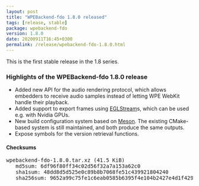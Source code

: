 ```yaml
---
layout: post
title: "WPEBackend-fdo 1.8.0 released"
tags: [release, stable]
package: wpebackend-fdo
version: 1.8.0
date: 20200911T16:45+0300
permalink: /release/wpebackend-fdo-1.8.0.html
---
```


This is the first stable release in the 1.8 series.

### Highlights of the WPEBackend-fdo 1.8.0 release

- Added new API for the audio rendering protocol, which allows embedders to receive audio samples instead of letting WPE WebKit handle their playback.
- Added support to export frames using [EGLStream](https://www.khronos.org/registry/EGL/extensions/KHR/EGL_KHR_stream.txt)s, which can be used e.g. with Nvidia GPUs.
- New build configuration system based on [Meson](https://mesonbuild.com). The existing CMake-based system is still maintained, and both produce the same outputs.
- Expose symbols for the version retrieval functions.

#### Checksums

<pre>
wpebackend-fdo-1.8.0.tar.xz (41.5 KiB)
   md5sum: 6df96f80ff34c02d56f32a7a153a62c0
   sha1sum: 48dd8d5d525e0c89b8b7068fe51c439921804240
   sha256sum: 9652a99c75fe1c6eab0585b6395f4e104b2427e4d1f42969f1f77df29920d253
</pre>
